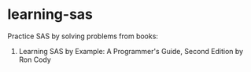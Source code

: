 # learning-sas

Practice SAS by solving problems from books:
1. Learning SAS by Example: A Programmer's Guide, Second Edition by Ron Cody
